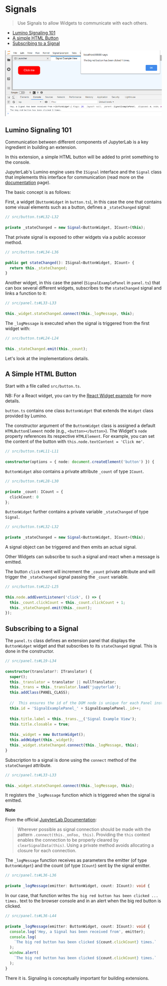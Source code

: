 # Signals

> Use Signals to allow Widgets to communicate with each others.

- [Lumino Signaling 101](#lumino-signaling-101)
- [A simple HTML Button](#a-simple-html-button)
- [Subscribing to a Signal](#subscribing-to-a-signal)

![Button with Signal](preview.png)

## Lumino Signaling 101

Communication between different components of JupyterLab is a key ingredient in building an extension.

In this extension, a simple HTML button will be added to print something to the console.

JupyterLab's Lumino engine uses the `ISignal` interface and the
`Signal` class that implements this interface for communication
(read more on the [documentation](https://jupyterlab.github.io/lumino/signaling/index.html) page).

The basic concept is as follows:

First, a widget (`ButtonWidget` in `button.ts`), in this case the one that contains
some visual elements such as a button, defines a `_stateChanged` signal:

```ts
// src/button.ts#L32-L32

private _stateChanged = new Signal<ButtonWidget, ICount>(this);
```

That private signal is exposed to other widgets via a public accessor method.

```ts
// src/button.ts#L34-L36

public get stateChanged(): ISignal<ButtonWidget, ICount> {
  return this._stateChanged;
}
```

Another widget, in this case the panel (`SignalExamplePanel` in `panel.ts`) that can box several different widgets,
subscribes to the `stateChanged` signal and links a function to it:

```ts
// src/panel.ts#L33-L33

this._widget.stateChanged.connect(this._logMessage, this);
```

The `_logMessage` is executed when the signal is triggered from the first widget with:

```ts
// src/button.ts#L24-L24

this._stateChanged.emit(this._count);
```

Let's look at the implementations details.

## A Simple HTML Button

Start with a file called `src/button.ts`.

NB: For a React widget, you can try the [React Widget example](./../../react-widget) for more details.

`button.ts` contains one class `ButtonWidget` that extends the
`Widget` class provided by Lumino.

The constructor argument of the `ButtonWidget` class is assigned a default `HTMLButtonElement` node (e.g., `<button></button>`). The Widget's `node` property references its respective `HTMLElement`. For example, you can set the content of the button with `this.node.textContent = 'Click me'`.

```ts
// src/button.ts#L11-L11

constructor(options = { node: document.createElement('button') }) {
```

`ButtonWidget` also contains a private attribute `_count` of type `ICount`.

```ts
// src/button.ts#L28-L30

private _count: ICount = {
  clickCount: 0
};
```

`ButtonWidget` further contains a private variable `_stateChanged` of type
`Signal`.

```ts
// src/button.ts#L32-L32

private _stateChanged = new Signal<ButtonWidget, ICount>(this);
```

A signal object can be triggered and then emits an actual signal.

Other Widgets can subscribe to such a signal and react when a message is
emitted.

The button `click` event will increment the `_count`
private attribute and will trigger the `_stateChanged` signal passing
the `_count` variable.

```ts
// src/button.ts#L22-L25

this.node.addEventListener('click', () => {
  this._count.clickCount = this._count.clickCount + 1;
  this._stateChanged.emit(this._count);
});
```

## Subscribing to a Signal

The `panel.ts` class defines an extension panel that displays the
`ButtonWidget` widget and that subscribes to its `stateChanged` signal.
This is done in the constructor.

```ts
// src/panel.ts#L19-L34

constructor(translator?: ITranslator) {
  super();
  this._translator = translator || nullTranslator;
  this._trans = this._translator.load('jupyterlab');
  this.addClass(PANEL_CLASS);

  //  This ensures the id of the DOM node is unique for each Panel instance.
  this.id = 'SignalExamplePanel_' + SignalExamplePanel._id++;

  this.title.label = this._trans.__('Signal Example View');
  this.title.closable = true;

  this._widget = new ButtonWidget();
  this.addWidget(this._widget);
  this._widget.stateChanged.connect(this._logMessage, this);
}
```

Subscription to a signal is done using the `connect` method of the
`stateChanged` attribute.

```ts
// src/panel.ts#L33-L33

this._widget.stateChanged.connect(this._logMessage, this);
```

It registers the `_logMessage` function which is triggered when the signal is emitted.

**Note**

From the official [JupyterLab Documentation](https://jupyterlab.readthedocs.io/en/stable/developer/patterns.html#signals):

> Wherever possible as signal connection should be made with the pattern `.connect(this._onFoo, this)`.
> Providing the `this` context enables the connection to be properly cleared by `clearSignalData(this)`.
> Using a private method avoids allocating a closure for each connection.

The `_logMessage` function receives as parameters the emitter (of type `ButtonWidget`)
and the count (of type `ICount`) sent by the signal emitter.

```ts
// src/panel.ts#L36-L36

private _logMessage(emitter: ButtonWidget, count: ICount): void {
```

In our case, that function writes `The big red button has been clicked ... times.` text
to the browser console and in an alert when the big red button is clicked.

```ts
// src/panel.ts#L36-L44

private _logMessage(emitter: ButtonWidget, count: ICount): void {
  console.log('Hey, a Signal has been received from', emitter);
  console.log(
    `The big red button has been clicked ${count.clickCount} times.`
  );
  window.alert(
    `The big red button has been clicked ${count.clickCount} times.`
  );
}
```

There it is. Signaling is conceptually important for building extensions.
